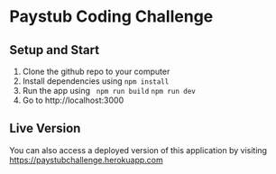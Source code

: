 # Paystub Coding Challenge
## Setup and Start
1. Clone the github repo to your computer
2. Install dependencies using 
            ```npm install```
3. Run the app using
       ` npm run build`
        `npm run dev`
4. Go to http://localhost:3000 

## Live Version
You can also access a deployed version of this application by visiting https://paystubchallenge.herokuapp.com